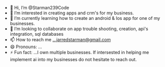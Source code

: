 - 👋 Hi, I’m @Starman239Code
- 👀 I’m interested in creating apps and crm's for my business.
- 🌱 I’m currently learning how to create an android & Ios app for one of my businesses.
- 💞️ I’m looking to collaborate on app trouble shooting, creation, api's integration, sql databases
- 📫 How to reach me ...jarredstarman@gmail.com
- 😄 Pronouns: ...
- ⚡ Fun fact: ...I own multiple businesses. If intersested in helping me implement ai into my businesses do not hesitate to reach out.

<!---
Starman239Code/Starman239Code is a ✨ special ✨ repository because its `README.md` (this file) appears on your GitHub profile.
You can click the Preview link to take a look at your changes.
--->

